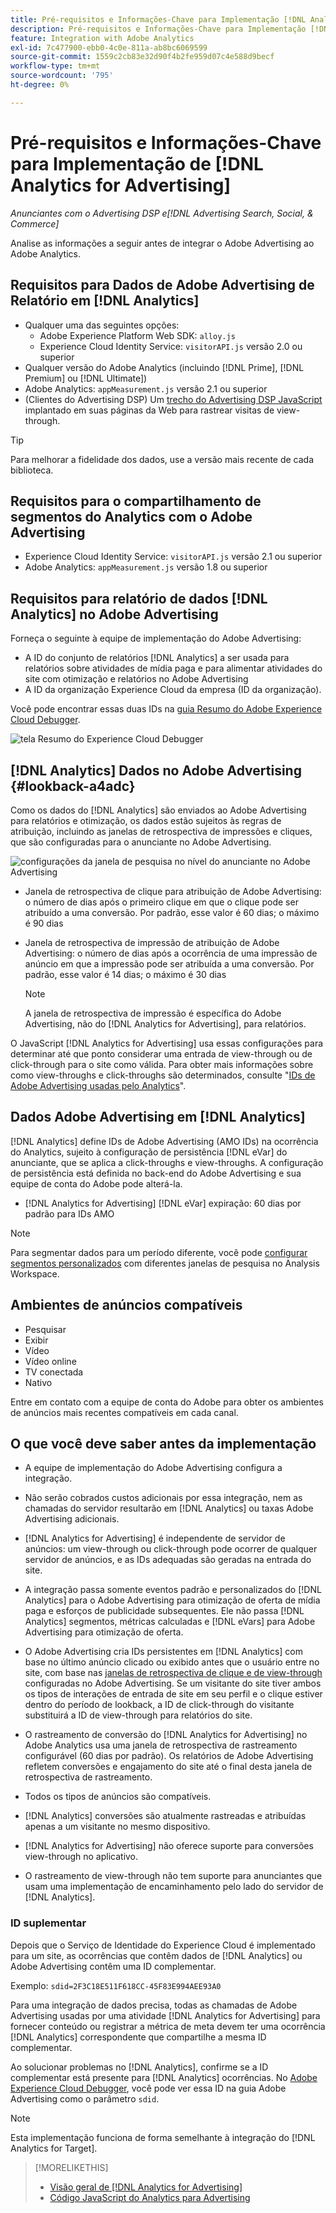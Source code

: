 ```yaml
---
title: Pré-requisitos e Informações-Chave para Implementação [!DNL Analytics for Advertising]
description: Pré-requisitos e Informações-Chave para Implementação [!DNL Analytics for Advertising]
feature: Integration with Adobe Analytics
exl-id: 7c477900-ebb0-4c0e-811a-ab8bc6069599
source-git-commit: 1559c2cb83e32d90f4b2fe959d07c4e588d9becf
workflow-type: tm+mt
source-wordcount: '795'
ht-degree: 0%

---
```


# Pré-requisitos e Informações-Chave para Implementação de [!DNL Analytics for Advertising]

*Anunciantes com o Advertising DSP e[!DNL Advertising Search, Social, & Commerce]*

Analise as informações a seguir antes de integrar o Adobe Advertising ao Adobe Analytics.

## Requisitos para Dados de Adobe Advertising de Relatório em [!DNL Analytics]

* Qualquer uma das seguintes opções:
   * Adobe Experience Platform Web SDK: `alloy.js`
   * Experience Cloud Identity Service: `visitorAPI.js` versão 2.0 ou superior
* Qualquer versão do Adobe Analytics (incluindo [!DNL Prime], [!DNL Premium] ou [!DNL Ultimate])
* Adobe Analytics: `appMeasurement.js` versão 2.1 ou superior
* (Clientes do Advertising DSP) Um [trecho do Advertising DSP JavaScript](javascript.md) implantado em suas páginas da Web para rastrear visitas de view-through.

>[!TIP]
>
>Para melhorar a fidelidade dos dados, use a versão mais recente de cada biblioteca.

## Requisitos para o compartilhamento de segmentos do Analytics com o Adobe Advertising

* Experience Cloud Identity Service: `visitorAPI.js` versão 2.1 ou superior
* Adobe Analytics: `appMeasurement.js` versão 1.8 ou superior

## Requisitos para relatório de dados [!DNL Analytics] no Adobe Advertising

Forneça o seguinte à equipe de implementação do Adobe Advertising:

* A ID do conjunto de relatórios [!DNL Analytics] a ser usada para relatórios sobre atividades de mídia paga e para alimentar atividades do site com otimização e relatórios no Adobe Advertising
* A ID da organização Experience Cloud da empresa (ID da organização).

Você pode encontrar essas duas IDs na [guia Resumo do Adobe Experience Cloud Debugger](https://experienceleague.adobe.com/docs/debugger/using-v2/summary.html?lang=pt-BR).

![tela Resumo do Experience Cloud Debugger](/help/integrations/assets/a4adc-debugger-summary.png)

## [!DNL Analytics] Dados no Adobe Advertising {#lookback-a4adc}

Como os dados do [!DNL Analytics] são enviados ao Adobe Advertising para relatórios e otimização, os dados estão sujeitos às regras de atribuição, incluindo as janelas de retrospectiva de impressões e cliques, que são configuradas para o anunciante no Adobe Advertising.

![configurações da janela de pesquisa no nível do anunciante no Adobe Advertising](/help/integrations/assets/a4adc-lookbacks.png)

* Janela de retrospectiva de clique para atribuição de Adobe Advertising: o número de dias após o primeiro clique em que o clique pode ser atribuído a uma conversão. Por padrão, esse valor é 60 dias; o máximo é 90 dias
* Janela de retrospectiva de impressão de atribuição de Adobe Advertising: o número de dias após a ocorrência de uma impressão de anúncio em que a impressão pode ser atribuída a uma conversão. Por padrão, esse valor é 14 dias; o máximo é 30 dias

  >[!NOTE]
  >
  > A janela de retrospectiva de impressão é específica do Adobe Advertising, não do [!DNL Analytics for Advertising], para relatórios.

O JavaScript [!DNL Analytics for Advertising] usa essas configurações para determinar até que ponto considerar uma entrada de view-through ou de click-through para o site como válida. Para obter mais informações sobre como view-throughs e click-throughs são determinados, consulte &quot;[IDs de Adobe Advertising usadas pelo Analytics](ids.md)&quot;.

## Dados Adobe Advertising em [!DNL Analytics]

[!DNL Analytics] define IDs de Adobe Advertising (AMO IDs) na ocorrência do Analytics, sujeito à configuração de persistência [!DNL eVar] do anunciante, que se aplica a click-throughs e view-throughs. A configuração de persistência está definida no back-end do Adobe Advertising e sua equipe de conta do Adobe pode alterá-la.

* [!DNL Analytics for Advertising] [!DNL eVar] expiração: 60 dias por padrão para IDs AMO

>[!NOTE]
>
>Para segmentar dados para um período diferente, você pode [configurar segmentos personalizados](https://experienceleague.adobe.com/docs/analytics/components/segmentation/segmentation-workflow/seg-build.html?lang=pt-BR) com diferentes janelas de pesquisa no Analysis Workspace.

## Ambientes de anúncios compatíveis

* Pesquisar
* Exibir
* Vídeo
* Vídeo online
* TV conectada
* Nativo

Entre em contato com a equipe de conta do Adobe para obter os ambientes de anúncios mais recentes compatíveis em cada canal.

## O que você deve saber antes da implementação

* A equipe de implementação do Adobe Advertising configura a integração.

* Não serão cobrados custos adicionais por essa integração, nem as chamadas do servidor resultarão em [!DNL Analytics] ou taxas Adobe Advertising adicionais.

* [!DNL Analytics for Advertising] é independente de servidor de anúncios: um view-through ou click-through pode ocorrer de qualquer servidor de anúncios, e as IDs adequadas são geradas na entrada do site.

* A integração passa somente eventos padrão e personalizados do [!DNL Analytics] para o Adobe Advertising para otimização de oferta de mídia paga e esforços de publicidade subsequentes. Ele não passa [!DNL Analytics] segmentos, métricas calculadas e [!DNL eVars] para Adobe Advertising para otimização de oferta.

* O Adobe Advertising cria IDs persistentes em [!DNL Analytics] com base no último anúncio clicado ou exibido antes que o usuário entre no site, com base nas [janelas de retrospectiva de clique e de view-through](#lookback-a4adc) configuradas no Adobe Advertising. Se um visitante do site tiver ambos os tipos de interações de entrada de site em seu perfil e o clique estiver dentro do período de lookback, a ID de click-through do visitante substituirá a ID de view-through para relatórios do site.

* O rastreamento de conversão do [!DNL Analytics for Advertising] no Adobe Analytics usa uma janela de retrospectiva de rastreamento configurável (60 dias por padrão). Os relatórios de Adobe Advertising refletem conversões e engajamento do site até o final desta janela de retrospectiva de rastreamento.

* Todos os tipos de anúncios são compatíveis. <!--Clarify what this might include. It used to include CTV, but not anymore: However, not all ad environments are supported. -->

* [!DNL Analytics] conversões são atualmente rastreadas e atribuídas apenas a um visitante no mesmo dispositivo.

* [!DNL Analytics for Advertising] não oferece suporte para conversões view-through no aplicativo.

* O rastreamento de view-through não tem suporte para anunciantes que usam uma implementação de encaminhamento pelo lado do servidor de [!DNL Analytics].

### ID suplementar

Depois que o Serviço de Identidade do Experience Cloud é implementado para um site, as ocorrências que contêm dados de [!DNL Analytics] ou Adobe Advertising contêm uma ID complementar.

Exemplo: `sdid=2F3C18E511F618CC-45F83E994AEE93A0`

Para uma integração de dados precisa, todas as chamadas de Adobe Advertising usadas por uma atividade [!DNL Analytics for Advertising] para fornecer conteúdo ou registrar a métrica de meta devem ter uma ocorrência [!DNL Analytics] correspondente que compartilhe a mesma ID complementar.

Ao solucionar problemas no [!DNL Analytics], confirme se a ID complementar está presente para [!DNL Analytics] ocorrências. No [Adobe Experience Cloud Debugger](https://experienceleague.adobe.com/docs/debugger/using-v2/summary.html?lang=pt-BR), você pode ver essa ID na guia Adobe Advertising como o parâmetro `sdid`.

>[!NOTE]
>
> Esta implementação funciona de forma semelhante à integração do [!DNL Analytics for Target].

>[!MORELIKETHIS]
>
>* [Visão geral de [!DNL Analytics for Advertising]](overview.md)
>* [Código JavaScript do Analytics para Advertising](/help/integrations/analytics/javascript.md)

